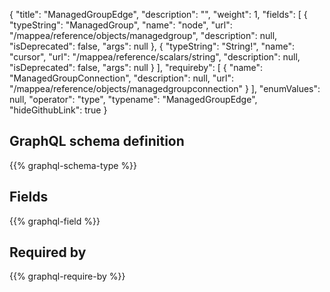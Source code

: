 {
  "title": "ManagedGroupEdge",
  "description": "",
  "weight": 1,
  "fields": [
    {
      "typeString": "ManagedGroup",
      "name": "node",
      "url": "/mappea/reference/objects/managedgroup",
      "description": null,
      "isDeprecated": false,
      "args": null
    },
    {
      "typeString": "String!",
      "name": "cursor",
      "url": "/mappea/reference/scalars/string",
      "description": null,
      "isDeprecated": false,
      "args": null
    }
  ],
  "requireby": [
    {
      "name": "ManagedGroupConnection",
      "description": null,
      "url": "/mappea/reference/objects/managedgroupconnection"
    }
  ],
  "enumValues": null,
  "operator": "type",
  "typename": "ManagedGroupEdge",
  "hideGithubLink": true
}
## GraphQL schema definition

{{% graphql-schema-type %}}

## Fields

{{% graphql-field %}}

## Required by

{{% graphql-require-by %}}
